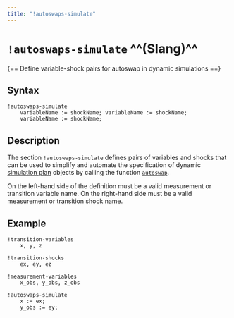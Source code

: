 ```yaml
---
title: "!autoswaps-simulate"
---
```


# `!autoswaps-simulate` ^^(Slang)^^

{== Define variable-shock pairs for autoswap in dynamic simulations ==}


## Syntax

    !autoswaps-simulate
        variableName := shockName; variableName := shockName;
        variableName := shockName;


## Description

The section `!autoswaps-simulate` defines pairs of variables and shocks
that can be used to simplify and automate the specification of dynamic
[simulation plan](../@Plan/index.md) objects by calling the function
[`autoswap`](../@Plan/autoswap.md).

On the left-hand side of the definition must be a valid measurement or
transition variable name. On the right-hand side must be a valid
measurement or transition shock name.


## Example

```iris
!transition-variables
    x, y, z

!transition-shocks
    ex, ey, ez

!measurement-variables
    x_obs, y_obs, z_obs

!autoswaps-simulate
    x := ex;
    y_obs := ey;
```

